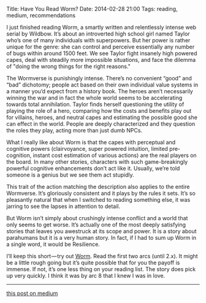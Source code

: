 Title: Have You Read Worm?
Date: 2014-02-28 21:00
Tags: reading, medium, recommendations

I just finished reading Worm, a smartly written and relentlessly intense web
serial by Wildbow. It’s about an introverted high school girl named Taylor
who’s one of many individuals with superpowers. But her power is rather unique
for the genre: she can control and perceive essentially any number of bugs
within around 1500 feet. We see Taylor fight insanely high powered capes, deal
with steadily more impossible situations, and face the dilemma of "doing the
wrong things for the right reasons."

The Wormverse is punishingly intense. There’s no convenient “good” and “bad”
dichotomy; people act based on their own individual value systems in a manner
you’d expect from a history book. The heroes aren’t necessarily winning the
war and in fact the whole world seems to be accelerating towards total
annihilation. Taylor finds herself questioning the utility of playing the role
of a hero, comparing how the costs and benefits play out for villains, heroes,
and neutral capes and estimating the possible good she can effect in the
world. People are deeply characterized and they question the roles they play,
acting more than just dumb NPCs.

What I really like about Worm is that the capes with perceptual and cognitive
powers (clairvoyance, super powered intuition, limited pre-cognition, instant
cost estimation of various actions) are the real players on the board. In many
other stories, characters with such game-breakingly powerful cognitive
enhancements don’t act like it. Usually, we’re told someone is a genius but we
see them act stupidly.

This trait of the action matching the description also applies to the entire
Wormverse. It’s gloriously consistent and it plays by the rules it sets. It’s
so pleasantly natural that when I switched to reading something else, it was
jarring to see the lapses in attention to detail.

But Worm isn’t simply about crushingly intense conflict and a world that only
seems to get worse. It’s actually one of the most deeply satisfying stories
that leaves you awestruck at its scope and power. It is a story about
parahumans but it is a very human story. In fact, if I had to sum up Worm in a
single word, it would be Resilience.

I’ll keep this short — try out
[Worm](http://parahumans.wordpress.com/table-of-contents/). Read the first two
arcs (until 2.x). It might be a little rough going but it’s quite possible
that for you the payoff is immense. If not, it’s one less thing on your reading
list. The story does pick up very quickly. I think it was by arc 8 that I knew
I was in love.

---

[this post on medium](https://medium.com/@gnarmis/d5406c4d88b2)
